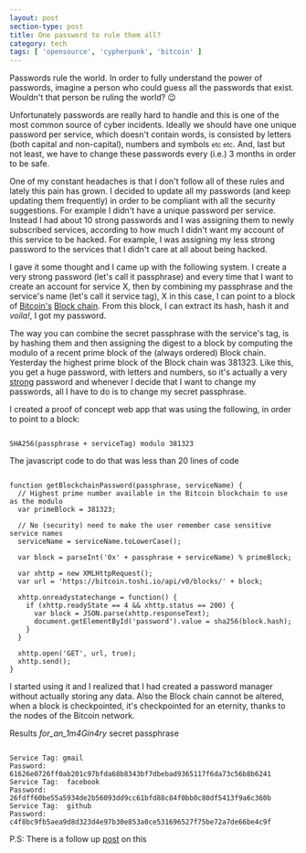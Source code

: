 ```yaml
---
layout: post
section-type: post
title: One password to rule them all?
category: tech
tags: [ 'opensource', 'cypherpunk', 'bitcoin' ]
---
```

Passwords rule the world. In order to fully understand the power of passwords, imagine
a person who could guess all the passwords that exist. Wouldn't that person be ruling the world? 😉

Unfortunately passwords are really hard to handle and this is one of the most common
source of cyber incidents. Ideally we should have one unique password per service,
which doesn't contain words, is consisted by letters (both capital and non-capital), numbers and symbols <small>etc etc</small>. And, last but not least, we have to change these passwords every (i.e.) 3 months in order to be safe.

One of my constant headaches is that I don't follow all of these rules and lately this pain
has grown. I decided to update all my passwords (and keep updating them frequently) in order to be compliant with all the security suggestions.
For example I didn't have a unique password per service. Instead I had about 10 strong
passwords and I was assigning them to newly subscribed services, according to how
much I didn't want my account of this service to be hacked. For example, I was assigning my
less strong password to the services that I didn't care at all about being hacked.

I gave it some thought and I came up with the following system. I create a very strong password (let's call it passphrase) and every time that I want to create an account for service X, then by combining my passphrase and the service's name (let's call it service tag), X in this case, I can point to a block of <a href="https://en.wikipedia.org/wiki/Bitcoin" target="blank">Bitcoin's</a> <a href="https://en.wikipedia.org/wiki/Block_chain_(database)" target="blank">Block chain</a>. From this block, I can extract its hash,
 hash it and *voila!*, I got my password.

The way you can combine the secret passphrase with the service's tag, is by hashing
them and then assigning the digest to a block by computing the modulo of a recent
prime block of the (always ordered) Block chain. Yesterday the highest prime block of the Block chain was 381323.
Like this, you get a huge password, with letters and numbers,
so it's actually a very <a href="https://xkcd.com/936/" target="blank">strong</a> password and whenever I decide that I want to change my passwords, all I have to do is to change my secret passphrase.

I created a proof of concept web app that was using the following, in order to point to a block:

<pre><code data-trim class="javascript">
SHA256(passphrase + serviceTag) modulo 381323
</code></pre>

The javascript code to do that was less than 20 lines of code

<pre><code data-trim class="javascript">
function getBlockchainPassword(passphrase, serviceName) {
  // Highest prime number available in the Bitcoin blockchain to use as the modulo
  var primeBlock = 381323;

  // No (security) need to make the user remember case sensitive service names
  serviceName = serviceName.toLowerCase();

  var block = parseInt('0x' + passphrase + serviceName) % primeBlock;

  var xhttp = new XMLHttpRequest();
  var url = 'https://bitcoin.toshi.io/api/v0/blocks/' + block;

  xhttp.onreadystatechange = function() {
    if (xhttp.readyState == 4 && xhttp.status == 200) {
      var block = JSON.parse(xhttp.responseText);
      document.getElementById('password').value = sha256(block.hash);
    }
  }

  xhttp.open('GET', url, true);
  xhttp.send();
}
</code></pre>

I started using it and I realized that I had created a password manager without actually storing any data.
Also the Block chain cannot be altered, when a block is checkpointed, it's checkpointed for an eternity, thanks to the nodes of the Bitcoin network.

Results *for_an_1m4Gin4ry* secret passphrase

<pre><code data-trim class="xml">
Service Tag: gmail
Password:  61626e0726ff0ab201c97bfda68b8343bf7dbebad9365117f6da73c56b8b6241
Service Tag:  facebook
Password:  26fdff60be55a5934de2b56093dd9cc61bfd88c84f0bb0c80df5413f9a6c360b
Service Tag:  github
Password:  c4f8bc9fb5aea9d8d323d4e97b30e853a0ce531696527f75be72a7de66be4c9f
</code></pre>

P.S: There is a follow up [post](https://panossakkos.github.io/tech/2015/11/08/one-password-pt-2.html) on this
